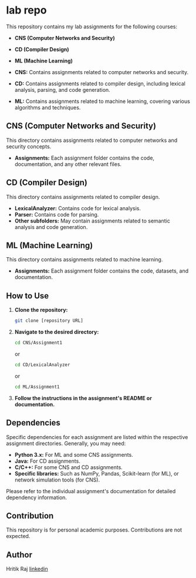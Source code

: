 # lab repo

This repository contains my lab assignments for the following courses:

* **CNS (Computer Networks and Security)**
* **CD (Compiler Design)**
* **ML (Machine Learning)**

* **CNS:** Contains assignments related to computer networks and security.
* **CD:** Contains assignments related to compiler design, including lexical analysis, parsing, and code generation.
* **ML:** Contains assignments related to machine learning, covering various algorithms and techniques.

## CNS (Computer Networks and Security)

This directory contains assignments related to computer networks and security concepts.

* **Assignments:** Each assignment folder contains the code, documentation, and any other relevant files.

## CD (Compiler Design)

This directory contains assignments related to compiler design.

* **LexicalAnalyzer:** Contains code for lexical analysis.
* **Parser:** Contains code for parsing.
* **Other subfolders:** May contain assignments related to semantic analysis and code generation.

## ML (Machine Learning)

This directory contains assignments related to machine learning.

* **Assignments:** Each assignment folder contains the code, datasets, and documentation.

## How to Use

1.  **Clone the repository:**
    ```bash
    git clone [repository URL]
    ```
2.  **Navigate to the desired directory:**
    ```bash
    cd CNS/Assignment1
    ```
    or
    ```bash
    cd CD/LexicalAnalyzer
    ```
    or
    ```bash
    cd ML/Assignment1
    ```
3.  **Follow the instructions in the assignment's README or documentation.**

## Dependencies

Specific dependencies for each assignment are listed within the respective assignment directories. Generally, you may need:

* **Python 3.x:** For ML and some CNS assignments.
* **Java:** For CD assignments.
* **C/C++:** For some CNS and CD assignments.
* **Specific libraries:** Such as NumPy, Pandas, Scikit-learn (for ML), or network simulation tools (for CNS).

Please refer to the individual assignment's documentation for detailed dependency information.

## Contribution

This repository is for personal academic purposes. Contributions are not expected.

## Author

Hritik Raj
[linkedin](https://www.linkedin.com/in/hritik-raj-8804hr/)
